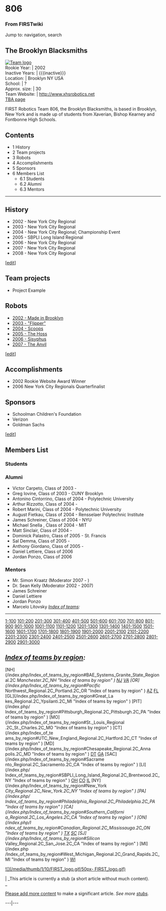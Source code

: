 # 806

### From FIRSTwiki

Jump to: navigation, search

The Brooklyn Blacksmiths  
---  
[![Team logo](/media/7/77/806_logo.png)](/index.php/Image:806_logo.png "Team
logo" )  
Rookie Year: | 2002  
Inactive Years: | {{{inactive}}}  
Location: | Brooklyn NY USA  
School: | ?  
Approx. size: | 30  
Team Website: | <http://www.xhsrobotics.net>  
[TBA page](http://www.thebluealliance.net/tbatv/team.php?team=806
"http://www.thebluealliance.net/tbatv/team.php?team=806" )  
  
  
FIRST Robotics Team 806, the Brooklyn Blacksmiths, is based in Brooklyn, New
York and is made up of students from Xaverian, Bishop Kearney and Fontbonne
High Schools.

## Contents

  * 1 History
  * 2 Team projects
  * 3 Robots
  * 4 Accomplishments
  * 5 Sponsors
  * 6 Members List
    * 6.1 Students
    * 6.2 Alumni
    * 6.3 Mentors  
---  
  

## History

  * 2002 - New York City Regional 
  * 2003 - New York City Regional 
  * 2004 - New York City Regional; Championship Event 
  * 2005 - SBPLI Long Island Regional 
  * 2006 - New York City Regional 
  * 2007 - New York City Regional 
  * 2008 - New York City Regional 

[[edit](/index.php?title=806&action=edit&section=2 "Edit section: Team
projects" )]

## Team projects

  * Project Example 


## Robots

  * [2002 - Made in Brooklyn](/index.php?title=Made_in_Brooklyn_%28806%29&action=edit "Made in Brooklyn \(806\)" )
  * [2003 - "Flipper"](/index.php?title=Flipper_%28806%29&action=edit "Flipper \(806\)" )
  * [2004 - Scoops](/index.php?title=Scoops_%28806%29&action=edit "Scoops \(806\)" )
  * [2005 - The Hoss](/index.php?title=Hoss_%28806%29&action=edit "Hoss \(806\)" )
  * [2006 - Sisyphus](/index.php?title=Sisyphus_%28806%29&action=edit "Sisyphus \(806\)" )
  * [2007 - The Anvil](/index.php?title=Anvil_%28806%29&action=edit "Anvil \(806\)" )

[[edit](/index.php?title=806&action=edit&section=4 "Edit section:
Accomplishments" )]

## Accomplishments

  * 2002 Rookie Website Award Winner 
  * 2006 New York City Regionals Quarterfinalist 


## Sponsors

  * Schoolman Children's Foundation 
  * Verizon 
  * Goldman Sachs 

[[edit](/index.php?title=806&action=edit&section=6 "Edit section: Members
List" )]

## Members List


### Students


### Alumni

  * Victor Carpeto, Class of 2003 - 
  * Greg Iovine, Class of 2003 - CUNY Brooklyn 
  * Antonino Cintorrino, Class of 2004 - Polytechnic University 
  * Arthur Rizzotto, Class of 2004 - 
  * Robert Marini, Class of 2004 - Polytechnic University 
  * August Fietkau, Class of 2004 - Rensselaer Polytechnic Institute 
  * James Schreiner, Class of 2004 - NYU 
  * Michael Snella , Class of 2004 - MIT 
  * Matt Sinclair, Class of 2004 - 
  * Dominick Palastro, Class of 2005 - St. Francis 
  * Sal Demma, Class of 2005 - 
  * Anthony Giordano, Class of 2005 - 
  * Daniel Lettiere, Class of 2006 
  * Jordan Ponzo, Class of 2006 

  


### Mentors

  * Mr. Simon Kraatz (Moderator 2007 - ) 
  * Dr. Sean Kelly (Moderator 2002 - 2007) 
  * James Schreiner 
  * Daniel Lettiere 
  * Jordan Ponzo 
  * Marcelo Litovsky 
_[Index of teams](/index.php/Index_of_teams "Index of teams" ):_  
---  
  
[1-100](/index.php/Index_of_teams#1-100 "Index of teams" )
[101-200](/index.php/Index_of_teams#101-200 "Index of teams" )
[201-300](/index.php/Index_of_teams#201-300 "Index of teams" )
[301-400](/index.php/Index_of_teams#301-400 "Index of teams" )
[401-500](/index.php/Index_of_teams#401-500 "Index of teams" )
[501-600](/index.php/Index_of_teams#501-600 "Index of teams" )
[601-700](/index.php/Index_of_teams#601-700 "Index of teams" )
[701-800](/index.php/Index_of_teams#701-800 "Index of teams" )
[801-900](/index.php/Index_of_teams#801-900 "Index of teams" )
[901-1000](/index.php/Index_of_teams#901-1000 "Index of teams" )
[1001-1100](/index.php/Index_of_teams#1001-1100 "Index of teams" )
[1101-1200](/index.php/Index_of_teams#1101-1200 "Index of teams" )
[1201-1300](/index.php/Index_of_teams#1201-1300 "Index of teams" )
[1301-1400](/index.php/Index_of_teams#1301-1400 "Index of teams" )
[1401-1500](/index.php/Index_of_teams#1401-1500 "Index of teams" )
[1501-1600](/index.php/Index_of_teams#1501-1600 "Index of teams" )
[1601-1700](/index.php/Index_of_teams#1601-1700 "Index of teams" )
[1701-1800](/index.php/Index_of_teams#1701-1800 "Index of teams" )
[1801-1900](/index.php/Index_of_teams#1801-1900 "Index of teams" )
[1901-2000](/index.php/Index_of_teams#1901-2000 "Index of teams" )
[2001-2100](/index.php/Index_of_teams#2001-2100 "Index of teams" )
[2101-2200](/index.php/Index_of_teams#2101-2200 "Index of teams" )
[2201-2300](/index.php/Index_of_teams#2201-2300 "Index of teams" )
[2301-2400](/index.php/Index_of_teams#2301-2400 "Index of teams" )
[2401-2500](/index.php/Index_of_teams#2401-2500 "Index of teams" )
[2501-2600](/index.php/Index_of_teams#2501-2600 "Index of teams" )
[2601-2700](/index.php/Index_of_teams#2601-2700 "Index of teams" )
[2701-2800](/index.php/Index_of_teams#2701-2800 "Index of teams" )
[2801-2900](/index.php/Index_of_teams#2801-2900 "Index of teams" )
[2901-3000](/index.php/Index_of_teams#2901-3000 "Index of teams" )  
  
_[Index of teams by region](/index.php/Index_of_teams_by_region "Index of
teams by region" ):_  
---  
  
[NH](/index.php/Index_of_teams_by_region#BAE_Systems_Granite_State_Regional.2C
_Manchester.2C_NH "Index of teams by region" )
[NJ](/index.php/Index_of_teams_by_region#New_Jersey_Regional.2C_Trenton.2C_NJ
"Index of teams by region" )
[VA](/index.php/Index_of_teams_by_region#NASA.2FVCU_Regional.2C_Richmond.2C_VA
"Index of teams by region" ) [OR](/index.php/Index_of_teams_by_region#Pacific_
Northwest_Regional.2C_Portland.2C_OR "Index of teams by region" )
[AZ](/index.php/Index_of_teams_by_region#Arizona_Regional.2C_Phoenix.2C_AZ
"Index of teams by region" )
[FL](/index.php/Index_of_teams_by_region#Florida_Regional.2C_Orlando.2C_FL
"Index of teams by region" ) [GL](/index.php/Index_of_teams_by_region#Great_La
kes_Regional.2C_Ypsilanti.2C_MI "Index of teams by region" ) [PIT](/index.php/
Index_of_teams_by_region#Pittsburgh_Regional.2C_Pittsburgh.2C_PA "Index of
teams by region" ) [MO](/index.php/Index_of_teams_by_region#St._Louis_Regional
.2C_St._Charles.2C_MO "Index of teams by region" ) [CT](/index.php/Index_of_te
ams_by_region#UTC_New_England_Regional.2C_Hartford.2C_CT "Index of teams by
region" ) [MD](/index.php/Index_of_teams_by_region#Chesapeake_Regional.2C_Anna
polis.2C_MD "Index of teams by region" )
[DT](/index.php/Index_of_teams_by_region#Detroit_Regional.2C_Detroit.2C_MI
"Index of teams by region" )
[GA](/index.php/Index_of_teams_by_region#Peachtree_Regional.2C_Duluth.2C_GA
"Index of teams by region" ) [SAC](/index.php/Index_of_teams_by_region#Sacrame
nto_Regional.2C_Sacramento.2C_CA "Index of teams by region" ) [LI](/index.php/
Index_of_teams_by_region#SBPLI_Long_Island_Regional.2C_Brentwood.2C_NY "Index
of teams by region" )
[OH](/index.php/Index_of_teams_by_region#Buckeye_Regional.2C_Cleveland.2C_OH
"Index of teams by region" )
[CO](/index.php/Index_of_teams_by_region#Colorado_Regional.2C_Denver.2C_CO
"Index of teams by region" )
[IL](/index.php/Index_of_teams_by_region#Midwest_Regional.2C_Evanston.2C_IL
"Index of teams by region" ) [NY](/index.php/Index_of_teams_by_region#New_York
_City_Regional.2C_New_York.2C_NY "Index of teams by region" ) [PA](/index.php/
Index_of_teams_by_region#Philadelphia_Regional.2C_Philadelphia.2C_PA "Index of
teams by region" ) [CA](/index.php/Index_of_teams_by_region#Southern_Californi
a_Regional.2C_Los_Angeles.2C_CA "Index of teams by region" ) [ON](/index.php/I
ndex_of_teams_by_region#Canadian_Regional.2C_Mississauga.2C_ON "Index of teams
by region" )
[TX](/index.php/Index_of_teams_by_region#Lone_Star_Regional.2C_Houston.2C_TX
"Index of teams by region" )
[SC](/index.php/Index_of_teams_by_region#Palmetto_Regional.2C_Columbia.2C_SC
"Index of teams by region" ) [SJ](/index.php/Index_of_teams_by_region#Silicon_
Valley_Regional.2C_San_Jose.2C_CA "Index of teams by region" ) [MI](/index.php
/Index_of_teams_by_region#West_Michigan_Regional.2C_Grand_Rapids.2C_MI "Index
of teams by region" )
[WI](/index.php/Index_of_teams_by_region#Wisconsin_Regional.2C_Milwaukee.2C_WI
"Index of teams by region" )  
  
  

[![](/media/thumb/1/10/FIRST_logo.gif/50px-
FIRST_logo.gif)](/index.php/Image:FIRST_logo.gif "" )

|  _This article is currently a stub (a short article without much content).  
_

[Please add more
content](http://www.firstwiki.net/index.php?title=806&action=edit
"http://www.firstwiki.net/index.php?title=806&action=edit" ) to make a
significant article. _See more [stubs](/index.php/Special:Shortpages
"Special:Shortpages" )._  
  
---|---  
  
